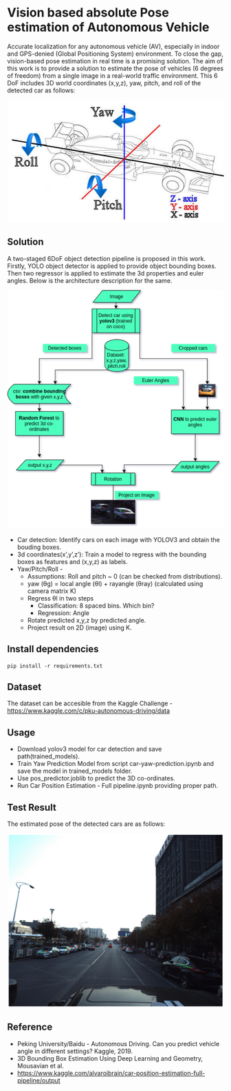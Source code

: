 # Vision based absolute Pose estimation of Autonomous Vehicle

Accurate localization for any autonomous vehicle (AV), especially in indoor and GPS-denied (Global Positioning System) environment. To close the gap, vision-based pose estimation in real time is a promising solution. The aim of this work is to provide a solution to estimate the pose of vehicles (6 degrees of freedom) from a single image in a real-world traffic environment. This 6 DoF includes 3D world coordinates (x,y,z), yaw, pitch, and roll of the detected car as follows:
<p align="center">
  <img src="images/motion_yaw_pitch_roll.jpg" />
</p>

## Solution

A two-staged 6DoF object detection pipeline is proposed in this work. Firstly, YOLO object detector is applied to provide object bounding boxes. Then two regressor is applied to estimate the 3d properties and euler angles.
Below is the architecture description for the same.


<p align="center">
  <img src="images/diagram2.png" />
</p>


- Car detection: Identify cars on each image with YOLOV3 and obtain the bouding boxes.
- 3d coordinates(x’,y’,z’): Train a model to regress with the bounding boxes as features and (x,y,z) as labels.
- Yaw/Pitch/Roll - 
  - Assumptions: Roll and pitch ~ 0 (can be checked from distributions).
  - yaw  (θg) = local angle (θl) + rayangle (θray) (calculated using camera matrix K)
  - Regress θl in two steps
    - Classification:  8 spaced bins. Which bin?
    - Regression: Angle
  - Rotate predicted x,y,z by predicted angle.
  - Project result on 2D (image) using K.


## Install dependencies
```
pip install -r requirements.txt
```

## Dataset
The dataset can be accesible from the Kaggle Challenge - https://www.kaggle.com/c/pku-autonomous-driving/data 

## Usage
- Download yolov3 model for car detection and save path(trained_models).
- Train Yaw Prediction Model from script car-yaw-prediction.ipynb and save the model in trained_models folder.
- Use pos_predictor.joblib to predict the 3D co-ordinates. 
- Run Car Position Estimation - Full pipeline.ipynb providing proper path.

## Test Result
The estimated pose of the detected cars are as follows:

<p align="center">
  <img src="images/download.png" />
</p>

## Reference
- Peking University/Baidu - Autonomous Driving. Can you predict vehicle angle in different settings? Kaggle, 2019.
- 3D Bounding Box Estimation Using Deep Learning and Geometry, Mousavian et al.
- https://www.kaggle.com/alvaroibrain/car-position-estimation-full-pipeline/output

